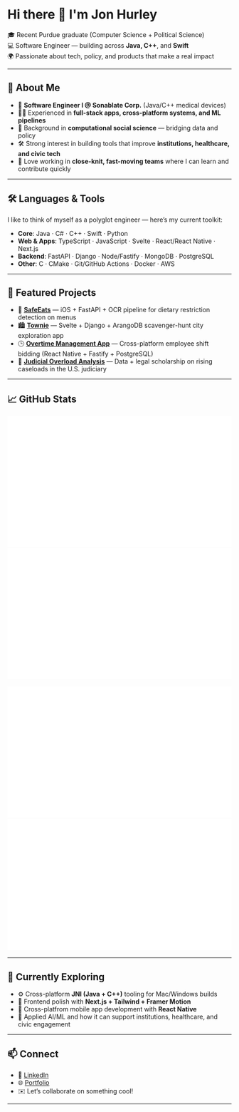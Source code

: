 
<!--
**Jon-Hurley/Jon-Hurley** is a ✨ _special_ ✨ repository because its `README.md` (this file) appears on your GitHub profile.

Here are some ideas to get you started:

- 🔭 I’m currently working on ...
- 🌱 I’m currently learning ...
- 👯 I’m looking to collaborate on ...
- 🤔 I’m looking for help with ...
- 💬 Ask me about ...
- 📫 How to reach me: ...
- 😄 Pronouns: ...
- ⚡ Fun fact: ...
-->
# Hi there 👋 I'm Jon Hurley  

🎓 Recent Purdue graduate (Computer Science + Political Science)  
💻 Software Engineer — building across **Java, C++**, and **Swift**  
🌍 Passionate about tech, policy, and products that make a real impact  

---

## 🚀 About Me
- 💼 **Software Engineer I @ Sonablate Corp.** (Java/C++ medical devices)  
- 🧑‍💻 Experienced in **full-stack apps, cross-platform systems, and ML pipelines**  
- 🔬 Background in **computational social science** — bridging data and policy  
- 🛠️ Strong interest in building tools that improve **institutions, healthcare, and civic tech**  
- 🌟 Love working in **close-knit, fast-moving teams** where I can learn and contribute quickly  

---

## 🛠️ Languages & Tools
I like to think of myself as a polyglot engineer — here’s my current toolkit:

- **Core**: Java · C# · C++ · Swift · Python  
- **Web & Apps**: TypeScript · JavaScript · Svelte · React/React Native · Next.js  
- **Backend**: FastAPI · Django · Node/Fastify · MongoDB · PostgreSQL  
- **Other**: C · CMake · Git/GitHub Actions · Docker · AWS

---

## 📌 Featured Projects
- 🥗 **[SafeEats](#)** — iOS + FastAPI + OCR pipeline for dietary restriction detection on menus  
- 🏙️ **[Townie](#)** — Svelte + Django + ArangoDB scavenger-hunt city exploration app  
- 🕒 **[Overtime Management App](#)** — Cross-platform employee shift bidding (React Native + Fastify + PostgreSQL)  
- 🔬 **[Judicial Overload Analysis](#)** — Data + legal scholarship on rising caseloads in the U.S. judiciary  

---

## 📈 GitHub Stats
![](https://raw.githubusercontent.com/Jon-Hurley/stats/master/generated/overview.svg#gh-dark-mode-only)
![](https://raw.githubusercontent.com/Jon-Hurley/stats/master/generated/overview.svg#gh-light-mode-only)

![](https://raw.githubusercontent.com/Jon-Hurley/stats/master/generated/languages.svg#gh-dark-mode-only)
![](https://raw.githubusercontent.com/Jon-Hurley/stats/master/generated/languages.svg#gh-light-mode-only)

---

## 🌱 Currently Exploring  
- ⚙️ Cross-platform **JNI (Java + C++)** tooling for Mac/Windows builds  
- 🎨 Frontend polish with **Next.js + Tailwind + Framer Motion**
- 📱 Cross-platfrom mobile app development with **React Native**  
- 🤝 Applied AI/ML and how it can support institutions, healthcare, and civic engagement  

---

## 📫 Connect
- 💼 [LinkedIn](https://www.linkedin.com/in/jon-hurley/)  
- 🌐 [Portfolio](https://jon-portfolio-gbwz.vercel.app)  
- ✉️ Let’s collaborate on something cool!  

---

